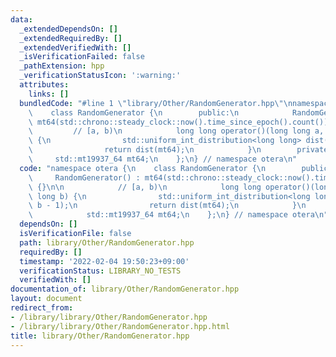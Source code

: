 ```yaml
---
data:
  _extendedDependsOn: []
  _extendedRequiredBy: []
  _extendedVerifiedWith: []
  _isVerificationFailed: false
  _pathExtension: hpp
  _verificationStatusIcon: ':warning:'
  attributes:
    links: []
  bundledCode: "#line 1 \"library/Other/RandomGenerator.hpp\"\nnamespace otera {\n\
    \    class RandomGenerator {\n        public:\n            RandomGenerator() :\
    \ mt64(std::chrono::steady_clock::now().time_since_epoch().count()) {}\n\n   \
    \         // [a, b)\n            long long operator()(long long a, long long b)\
    \ {\n                std::uniform_int_distribution<long long> dist(a, b - 1);\n\
    \                return dist(mt64);\n            }\n        private:\n       \
    \     std::mt19937_64 mt64;\n    };\n} // namespace otera\n"
  code: "namespace otera {\n    class RandomGenerator {\n        public:\n       \
    \     RandomGenerator() : mt64(std::chrono::steady_clock::now().time_since_epoch().count())\
    \ {}\n\n            // [a, b)\n            long long operator()(long long a, long\
    \ long b) {\n                std::uniform_int_distribution<long long> dist(a,\
    \ b - 1);\n                return dist(mt64);\n            }\n        private:\n\
    \            std::mt19937_64 mt64;\n    };\n} // namespace otera\n"
  dependsOn: []
  isVerificationFile: false
  path: library/Other/RandomGenerator.hpp
  requiredBy: []
  timestamp: '2022-02-04 19:50:23+09:00'
  verificationStatus: LIBRARY_NO_TESTS
  verifiedWith: []
documentation_of: library/Other/RandomGenerator.hpp
layout: document
redirect_from:
- /library/library/Other/RandomGenerator.hpp
- /library/library/Other/RandomGenerator.hpp.html
title: library/Other/RandomGenerator.hpp
---
```


